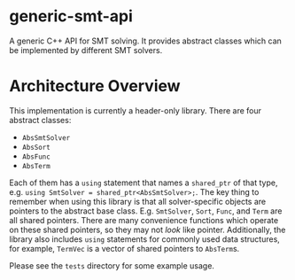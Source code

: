 # generic-smt-api
A generic C++ API for SMT solving. It provides abstract classes which can be implemented by different SMT solvers.

# Architecture Overview

This implementation is currently a header-only library. There are four abstract classes:
* `AbsSmtSolver`
* `AbsSort`
* `AbsFunc`
* `AbsTerm`

Each of them has a `using` statement that names a `shared_ptr` of that type, e.g. `using SmtSolver = shared_ptr<AbsSmtSolver>;`. The key thing to remember when using this library is that all solver-specific objects are pointers to the abstract base class. E.g. `SmtSolver`, `Sort`, `Func`, and `Term` are all shared pointers. There are many convenience functions which operate on these shared pointers, so they may not *look* like pointer. Additionally, the library also includes `using` statements for commonly used data structures, for example, `TermVec` is a vector of shared pointers to `AbsTerm`s.

Please see the `tests` directory for some example usage.
